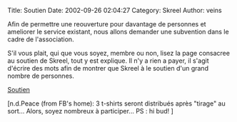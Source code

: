 Title: Soutien
Date: 2002-09-26 02:04:27
Category: Skreel
Author: veins

Afin de permettre une reouverture pour davantage de personnes et ameliorer le service existant, nous allons demander une subvention dans le cadre de l'association.

S'il vous plait, qui que vous soyez, membre ou non, lisez la page consacree au soutien de Skreel, tout y est explique. Il n'y a rien a payer, il s'agit d'écrire des mots afin de montrer que Skreel à le soutien d'un grand nombre de personnes.

[Soutien](http://www.skreel.org/soutien.php)

[n.d.Peace (from FB's home): 3 t-shirts seront distribués après "tirage" au sort... Alors, soyez nombreux à participer... PS : hi bud! ]